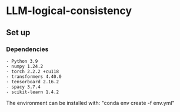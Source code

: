 # LLM-logical-consistency


## Set up

### Dependencies
```
- Python 3.9
- numpy 1.24.2 
- torch 2.2.2 +cu118
- transformers 4.40.0
- tensorboard 2.16.2
- spacy 3.7.4
- scikit-learn 1.4.2 
```

The environment can be installed with: "conda env create -f env.yml"